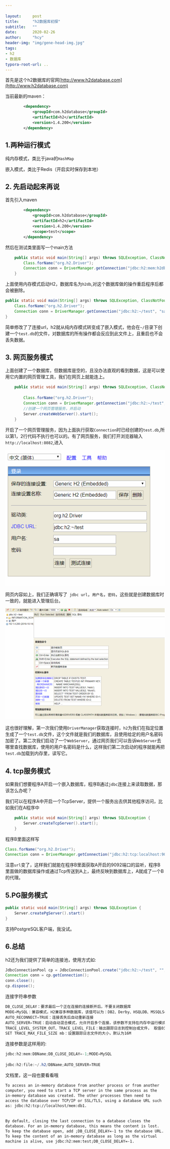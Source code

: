 ```yaml
---

layout:     post
title:      "h2数据库初探"
subtitle:   ""
date:       2020-02-26
author:     "hcy"
header-img: "img/gene-head-img.jpg"
tags:
- h2
- 数据库
typora-root-url: ..
---
```




首先是这个h2数据库的官网[http://www.h2database.com](http://www.h2database.com)

当前最新的maven：

```xml
        <dependency>
            <groupId>com.h2database</groupId>
            <artifactId>h2</artifactId>
            <version>1.4.200</version>
        </dependency>
```



## 1.两种运行模式

纯内存模式，类比于java的`HashMap`

嵌入模式，类比于Redis（开启实时保存到本地）



## 2. 先启动起来再说

首先引入maven

```xml
        <dependency>
            <groupId>com.h2database</groupId>
            <artifactId>h2</artifactId>
            <version>1.4.200</version>
            <scope>test</scope>
        </dependency>
```

然后在测试类里面写一个main方法

```java
    public static void main(String[] args) throws SQLException, ClassNotFoundException {
        Class.forName("org.h2.Driver");
        Connection conn = DriverManager.getConnection("jdbc:h2:mem:h2db", "sa", "");
    }
```



上面使用内存模式启动H2，数据库名为`h2db`,对这个数据库做的操作重启程序后都会被删除。







```java
public static void main(String[] args) throws SQLException, ClassNotFoundException {
    Class.forName("org.h2.Driver");
    Connection conn = DriverManager.getConnection("jdbc:h2:~/test", "sa", "");
}
```


简单修改了了连接url，h2就从纯内存模式转变成了嵌入模式，他会在`~/`目录下创建一个`test.db`的文件，对数据库的所有操作都会反应到此文件上，且重启也不会丢失数据。





## 3. 网页服务模式

上面创建了一个数据库，但数据库是空的，且没办法直观的看到数据，这是可以使用它内置的网页管理工具，我们在网页上就能连上。

```java
    public static void main(String[] args) throws SQLException, ClassNotFoundException {

        Class.forName("org.h2.Driver");
        Connection conn = DriverManager.getConnection("jdbc:h2:~/test", "sa", "");
		//创建一个网页管理服务，并启动
        Server.createWebServer().start();
    }
```



开启了一个网页管理服务，因为上面执行获取`Connection`时已经创建的`test.db`,所以第1，2行代码不执行也可以的。有了网页服务，我们打开浏览器输入`http://localhost:8082`,进入



![image-20200226215023374](/img/in/2020-02-26-h2数据库初探/image-20200226215023374.png)

网页内容如上，我们正确填写了` jdbc url`，`用户名`，`密码`，这些就是创建数据库时一致的，就能进入管理后台。



![image-20200226215137165](/img/in/2020-02-26-h2数据库初探/image-20200226215137165.png)



这也很好理解，第一次我们使用`DriverManager`获取连接时，`h2`为我们在指定位置生成了一个`test.db`文件，这个文件就是我们的数据库，且使用给定的用户名密码加密了。第二次我们启动了一个`WebServer`，通过网页我们可以告诉`WebServer`去哪里查找数据库，使用的用户名密码是什么，这样我们第二次启动的程序就能再把`test.db`加载到内存里，读写它。



## 4. tcp服务模式



如果我们想要程序A开启一个嵌入数据库，程序B通过`jdbc`连接上来读取数据，那该怎么办呢？

我们可以在程序A中开启一个TcpServer，提供一个服务出去供其他程序访问，比如我们在A程序中

```java
    public static void main(String[] args) throws SQLException {
        Server.createTcpServer().start();
    }
```



程序B里面这样写

```java
Class.forName("org.h2.Driver");
Connection conn = DriverManager.getConnection("jdbc:h2:tcp:localhost:9092/~/test", "sa", "");
```

注意`url`变了，这样我们就能在程序B里面获取A开启的9092端口的监听，程序B里面做的数据库操作或通过Tcp传送到A上，最终反映到数据库上，A就成了一个B的代理。





## 5.PG服务模式



```java
public static void main(String[] args) throws SQLException {
    Server.createPgServer().start()
}
```


支持PostgreSQL客户端，我没试。





## 6.总结

h2还为我们提供了简单的连接池，使用方式如:

```java
JdbcConnectionPool cp = JdbcConnectionPool.create("jdbc:h2:~/test", "", "");
Connection conn = cp.getConnection();
conn.close();
cp.dispose();
```



 连接字符串参数

```objectivec
DB_CLOSE_DELAY：要求最后一个正在连接的连接断开后，不要关闭数据库
MODE=MySQL：兼容模式，H2兼容多种数据库，该值可以为：DB2、Derby、HSQLDB、MSSQLServer、MySQL、Oracle、PostgreSQL
AUTO_RECONNECT=TRUE：连接丢失后自动重新连接
AUTO_SERVER=TRUE：启动自动混合模式，允许开启多个连接，该参数不支持在内存中运行模式
TRACE_LEVEL_SYSTEM_OUT、TRACE_LEVEL_FILE：输出跟踪日志到控制台或文件， 取值0为OFF，1为ERROR（默认值），2为INFO，3为DEBUG
SET TRACE_MAX_FILE_SIZE mb：设置跟踪日志文件的大小，默认为16M
```





连接参数是这样用的:

```java
jdbc:h2:mem:DBName;DB_CLOSE_DELAY=-1;MODE=MySQL

jdbc:h2:file:~/.h2/DBName;AUTO_SERVER=TRUE
```



文档里，这一段也要看看哦

```
To access an in-memory database from another process or from another computer, you need to start a TCP server in the same process as the in-memory database was created. The other processes then need to access the database over TCP/IP or SSL/TLS, using a database URL such as: jdbc:h2:tcp://localhost/mem:db1. 


By default, closing the last connection to a database closes the database. For an in-memory database, this means the content is lost. To keep the database open, add ;DB_CLOSE_DELAY=-1 to the database URL. To keep the content of an in-memory database as long as the virtual machine is alive, use jdbc:h2:mem:test;DB_CLOSE_DELAY=-1. 
```

